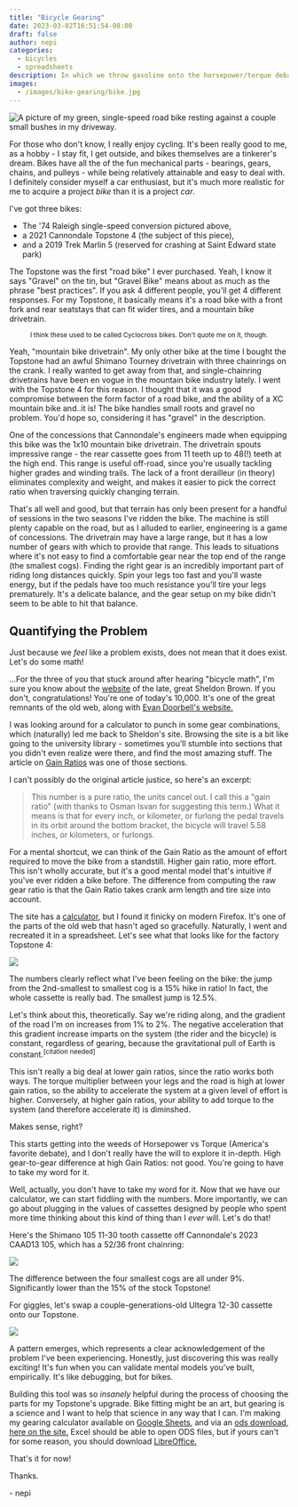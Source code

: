 ```yaml
---
title: "Bicycle Gearing"
date: 2023-03-02T16:51:54-08:00
draft: false
author: nepi
categories:
  - bicycles
  - spreadsheets
description: In which we throw gasoline onto the horsepower/torque debate.
images:
  - /images/bike-gearing/bike.jpg
---
```


<img
  src="/images/bike-gearing/bike.jpg"
  alt="A picture of my green, single-speed road bike resting against a couple small bushes in my driveway.">

For those who don't know, I really enjoy cycling. It's been really good to me, as a hobby - I stay fit, I get outside, and bikes themselves are a tinkerer's dream. Bikes have all the of the fun mechanical parts - bearings, gears, chains, and pulleys - while being relatively attainable and easy to deal with. I definitely consider myself a car enthusiast, but it's much more realistic for me to acquire a project *bike* than it is a project *car*.

I've got three bikes:
 - The '74 Raleigh single-speed conversion pictured above,
 - a 2021 Cannondale Topstone 4 (the subject of this piece),
 - and a 2019 Trek Marlin 5 (reserved for crashing at Saint Edward state park)

The Topstone was the first "road bike" I ever purchased. Yeah, I know it says "Gravel" on the tin, but "Gravel Bike" means about as much as the phrase "best practices". If you ask 4 different people, you'll get 4 different responses. For my Topstone, it basically means it's a road bike with a front fork and rear seatstays that can fit wider tires, and a mountain bike drivetrain.

<center><sub>I think these used to be called Cyclocross bikes. Don't quote me on it, though.</sub></center>

Yeah, "mountain bike drivetrain". My only other bike at the time I bought the Topstone had an awful Shimano Tourney drivetrain with three chainrings on the crank. I really wanted to get away from that, and single-chainring drivetrains have been en vogue in the mountain bike industry lately. I went with the Topstone 4 for this reason. I thought that it was a good compromise between the form factor of a road bike, and the ability of a XC mountain bike and..it is! The bike handles small roots and gravel no problem. You'd hope so, considering it has "gravel" in the description.

One of the concessions that Cannondale's engineers made when equipping this bike was the 1x10 mountain bike drivetrain. The drivetrain spouts impressive range - the rear cassette goes from 11 teeth up to 48(!) teeth at the high end. This range is useful off-road, since you're usually tackling higher grades and winding trails. The lack of a front derailleur (in theory) eliminates complexity and weight, and makes it easier to pick the correct ratio when traversing quickly changing terrain.

That's all well and good, but that terrain has only been present for a handful of sessions in the two seasons I've ridden the bike. The machine is still plenty capable on the road, but as I alluded to earlier, engineering is a game of concessions. The drivetrain may have a large range, but it has a low number of gears with which to provide that range. This leads to situations where it's not easy to find a comfortable gear near the top end of the range (the smallest cogs). Finding the right gear is an incredibly important part of riding long distances quickly. Spin your legs too fast and you'll waste energy, but if the pedals have too much resistance you'll tire your legs prematurely. It's a delicate balance, and the gear setup on my bike didn't seem to be able to hit that balance.

## Quantifying the Problem

Just because we *feel* like a problem exists, does not mean that it does exist. Let's do some math!

...For the three of you that stuck around after hearing "bicycle math", I'm sure you know about the [website](https://www.sheldonbrown.com/) of the late, great Sheldon Brown. If you don't, congratulations! You're one of today's 10,000. It's one of the great remnants of the old web, along with [Evan Doorbell's website.](http://www.evan-doorbell.com/)

I was looking around for a calculator to punch in some gear combinations, which (naturally) led me back to Sheldon's site. Browsing the site is a bit like going to the university library - sometimes you'll stumble into sections that you didn't even realize were there, and find the most amazing stuff. The article on [Gain Ratios](https://www.sheldonbrown.com/gain.html) was one of those sections.

I can't possibly do the original article justice, so here's an excerpt:

>This number is a pure ratio, the units cancel out. I call this a "gain ratio" (with thanks to Osman Isvan for suggesting this term.) What it means is that for every inch, or kilometer, or furlong the pedal travels in its orbit around the bottom bracket, the bicycle will travel 5.58 inches, or kilometers, or furlongs.

For a mental shortcut, we can think of the Gain Ratio as the amount of effort required to move the bike from a standstill. Higher gain ratio, more effort. This isn't wholly accurate, but it's a good mental model that's intuitive if you've ever ridden a bike before. The difference from computing the raw gear ratio is that the Gain Ratio takes crank arm length and tire size into account.

The site has a [calculator](https://www.sheldonbrown.com/gear-calc.html), but I found it finicky on modern Firefox. It's one of the parts of the old web that hasn't aged so gracefully. Naturally, I went and recreated it in a spreadsheet. Let's see what that looks like for the factory Topstone 4:

<img src="/images/bike-gearing/topstone-stock.png">

The numbers clearly reflect what I've been feeling on the bike: the jump from the 2nd-smallest to smallest cog is a 15% hike in ratio! In fact, the whole cassette is really bad. The smallest jump is 12.5%.

Let's think about this, theoretically. Say we're riding along, and the gradient of the road I'm on increases from 1% to 2%. The negative acceleration that this gradient increase imparts on the system (the rider and the bicycle) is constant, regardless of gearing, because the gravitational pull of Earth is constant.<sup>[citation needed]</sup>

This isn't really a big deal at lower gain ratios, since the ratio works both ways. The torque multiplier between your legs and the road is high at lower gain ratios, so the ability to accelerate the system at a given level of effort is higher. Conversely, at higher gain ratios, your ability to add torque to the system (and therefore accelerate it) is diminshed.

Makes sense, right?

This starts getting into the weeds of Horsepower vs Torque (America's favorite debate), and I don't really have the will to explore it in-depth. High gear-to-gear difference at high Gain Ratios: not good. You're going to have to take my word for it.

Well, actually, you don't have to take my word for it. Now that we have our calculator, we can start fiddling with the numbers. More importantly, we can go about plugging in the values of cassettes designed by people who spent more time thinking about this kind of thing than I *ever* will. Let's do that!

Here's the Shimano 105 11-30 tooth cassette off Cannondale's 2023 CAAD13 105, which has a 52/36 front chainring:

<img src="/images/bike-gearing/caad13.png">

The difference between the four smallest cogs are all under 9%. Significantly lower than the 15% of the stock Topstone!

For giggles, let's swap a couple-generations-old Ultegra 12-30 cassette onto our Topstone.

<img src="/images/bike-gearing/topstone-ultegra.png">

A pattern emerges, which represents a clear acknowledgement of the problem I've been experiencing. Honestly, just discovering this was really exciting! It's fun when you can validate mental models you've built, empirically. It's like debugging, but for bikes.

Building this tool was so *insanely* helpful during the process of choosing the parts for my Topstone's upgrade. Bike fitting might be an art, but gearing is a science and I want to help that science in any way that I can. I'm making my gearing calculator available on [Google Sheets](https://docs.google.com/spreadsheets/d/12OCbyuAB1etyZ_HC-R799gs1cmtQAhSf30H7KO-iWVY/edit?usp=sharing), and via an [ods download, here on the site.](/docs/bike_calculator.ods) Excel should be able to open ODS files, but if yours can't for some reason, you should download [LibreOffice.](https://www.libreoffice.org/)

That's it for now!

Thanks.

\- nepi